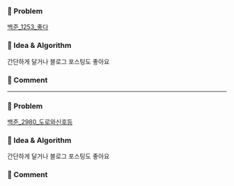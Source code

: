 ### 📕 Problem

[백준_1253_좋다](https://www.acmicpc.net/problem/1253)
### 📗 Idea & Algorithm

간단하게 달거나 블로그 포스팅도 좋아요

### 📘 Comment


---

### 📕 Problem

[백준_2980_도로와신호등](https://www.acmicpc.net/problem/2980)  

### 📗 Idea & Algorithm

간단하게 달거나 블로그 포스팅도 좋아요

### 📘 Comment
